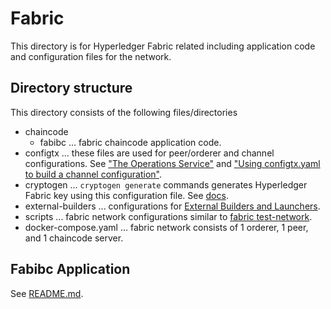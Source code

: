 # Fabric
This directory is for Hyperledger Fabric related including application code and configuration files for the network. 

## Directory structure
This directory consists of the following files/directories  
- chaincode
  - fabibc ... fabric chaincode application code.
- configtx ... these files are used for peer/orderer and channel configurations. See ["The Operations Service"](https://hyperledger-fabric.readthedocs.io/en/release-2.2/operations_service.html) and ["Using configtx.yaml to build a channel configuration"](https://hyperledger-fabric.readthedocs.io/en/release-2.2/create_channel/create_channel_config.html).
- cryptogen ... `cryptogen generate` commands generates Hyperledger Fabric key using this configuration file. See [docs](https://hyperledger-fabric.readthedocs.io/en/release-2.2/commands/cryptogen.html).
- external-builders ... configurations for [External Builders and Launchers](https://hyperledger-fabric.readthedocs.io/en/release-2.2/cc_launcher.html).
- scripts ... fabric network configurations similar to [fabric test-network](https://github.com/hyperledger/fabric-samples/tree/main/test-network).
- docker-compose.yaml ... fabric network consists of 1 orderer, 1 peer, and 1 chaincode server.

## Fabibc Application
See [README.md](https://github.com/datachainlab/fabric-tendermint-cross-demo/tree/main/demo/chains/fabric/chaincode/fabibc).
